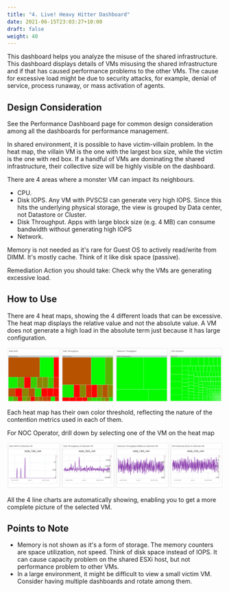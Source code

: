 ```yaml
---
title: "4. Live! Heavy Hitter Dashboard"
date: 2021-06-15T23:03:27+10:00
draft: false
weight: 40
---
```


This dashboard helps you analyze the misuse of the shared infrastructure. This dashboard displays details of VMs misusing the shared infrastructure and if that has caused performance problems to the other VMs. The cause for excessive load might be due to security attacks, for example, denial of service, process runaway, or mass activation of agents.

## Design Consideration

See the Performance Dashboard page for common design consideration among all the dashboards for performance management.

In shared environment, it is possible to have victim-villain problem. In the heat map, the villain VM is the one with the largest box size, while the victim is the one with red box. If a handful of VMs are dominating the shared infrastructure, their collective size will be highly visible on the dashboard.

There are 4 areas where a monster VM can impact its neighbours.

- CPU.
- Disk IOPS. Any VM with PVSCSI can generate very high IOPS. Since this hits the underlying physical storage, the view is grouped by Data center, not Datastore or Cluster.
- Disk Throughput. Apps with large block size (e.g. 4 MB) can consume bandwidth without generating high IOPS
- Network.

Memory is not needed as it's rare for Guest OS to actively read/write from DIMM. It's mostly cache. Think of it like disk space (passive).

Remediation Action you should take: Check why the VMs are generating excessive load.

## How to Use

There are 4 heat maps, showing the 4 different loads that can be excessive. The heat map displays the relative value and not the absolute value. A VM does not generate a high load in the absolute term just because it has large configuration.

![Heavy Hitter Heatmap](3.6.4-fig-1.png)

Each heat map has their own color threshold, reflecting the nature of the contention metrics used in each of them.

For NOC Operator, drill down by selecting one of the VM on the heat map

![VM heavy hitter from heatmap](3.6.4-fig-2.png)

All the 4 line charts are automatically showing, enabling you to get a more complete picture of the selected VM.

## Points to Note

- Memory is not shown as it's a form of storage. The memory counters are space utilization, not speed. Think of disk space instead of IOPS. It can cause capacity problem on the shared ESXi host, but not performance problem to other VMs.
- In a large environment, it might be difficult to view a small victim VM. Consider having multiple dashboards and rotate among them.